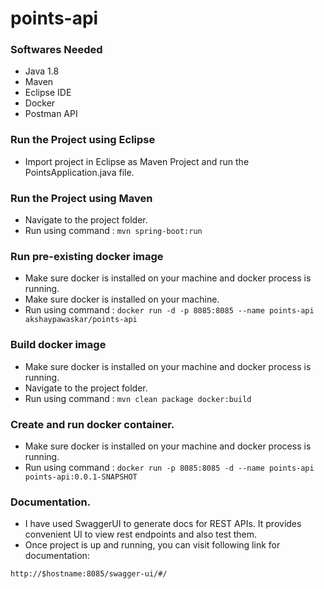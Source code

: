 # points-api


### Softwares Needed

* Java 1.8
* Maven
* Eclipse IDE
* Docker
* Postman API

### Run the Project using Eclipse

- Import project in Eclipse as Maven Project and run the PointsApplication.java file.

### Run the Project using Maven

- Navigate to the project folder.
- Run using command : ```mvn spring-boot:run```

### Run pre-existing docker image

- Make sure docker is installed on your machine and docker process is running.
- Make sure docker is installed on your machine.
- Run using command : ```docker run -d -p 8085:8085 --name points-api akshaypawaskar/points-api```

### Build docker image

- Make sure docker is installed on your machine and docker process is running.
- Navigate to the project folder.
- Run using command : ```mvn clean package docker:build```

### Create and run docker container.

- Make sure docker is installed on your machine and docker process is running.
- Run using command : ```docker run -p 8085:8085 -d --name points-api points-api:0.0.1-SNAPSHOT```

### Documentation.
- I have used SwaggerUI to generate docs for REST APIs. It provides convenient UI to view rest endpoints and also test them.
- Once project is up and running, you can visit following link for documentation:<br/>
```
http://$hostname:8085/swagger-ui/#/
```

